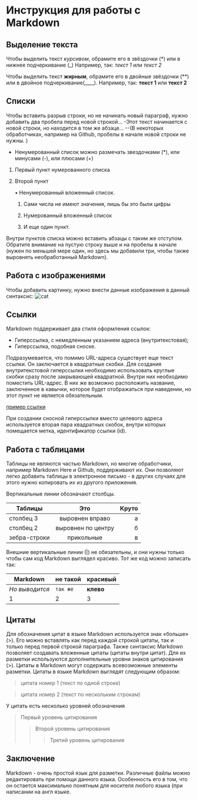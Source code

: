 # Инструкция для работы с Markdown
## Выделение текста
Чтобы выделить текст *курсивом*, обрамите его в звёздочки (*) или в нижнее подчеркивание (_)
Например, так: *текст 1* или _текст 2_

Чтобы выделить  текст **жирным**, обрамите его в двойные звёздочки (**) или в двойное подчеркивание(____). Например, так: **текст 1** или __текст 2__

## Списки
Чтобы вставить разрыв строки, но не начинать новый параграф, нужно добавить два пробела перед новой строкой… 
  -Этот текст начинается с новой строки, но находится в том же абзаце… --(В некоторых обработчиках, например на Github, пробелы в начале новой
строки не нужны. )

* Ненумерованный список можно размечать звездочками (*), или минусами (-), или плюсами (+)

1. Первый пункт нумерованного списка

2. Второй пункт

    • Ненумерованный вложенный список.

    1. Сами числа не имеют значения, лишь бы это были цифры

    2. Нумерованный вложенный список

    3. И еще один пункт.
    
Внутри пунктов списка можно вставить абзацы с таким же отступом. Обратите внимание на пустую строку выше и на пробелы в начале (нужен по меньшей мере один, но здесь мы добавили три, чтобы также выровнять необработанный
Markdown).

## Работа с изображениями
Чтобы добавить картинку, нужно внести данные изображения в данный синтаксис:
![cat](5f60b1f59a4dde001c679ce6.jpg)
## Ссылки
Markdown поддерживает два стиля оформления ссылок:

  * Гиперссылка, с немедленным указанием адреса (внутритекстовая);
  * Гиперссылка, подобная сноске.

Подразумевается, что помимо URL-адреса существует еще текст ссылки. Он заключается в квадратные скобки. Для создания внутритекстовой гиперссылки необходимо использовать круглые скобки сразу после закрывающей квадратной. Внутри них необходимо поместить URL-адрес. В них же возможно расположить название, заключенное в кавычки, которое будет отображаться при наведении, но этот пункт не является обязательным.

[пример ссылки](http://example.com/ "Необязательная подсказка")

При создании сносной гиперссылки вместо целевого адреса используется вторая пара квадратных скобок, внутри которых помещается метка, идентификатор ссылки (id).

[id]:http://example.com/ "Необязательная подсказка"

## Работа с таблицами
Таблицы не являются частью Markdown, но многие обработчики, например Markdown Here и Github, поддерживают их. Они позволяют легко добавить таблицы в электронное письмо - в других случаях для этого нужно копировать их из другого приложения.

Вертикальные линии обозначают столбцы.

| Таблицы       | Это                | Круто |
| ------------- |:------------------:| -----:|
| столбец 3     | выровнен вправо    |  а|
| столбец 2     | выровнен по центру |   б |
| зебра-строки  | прикольные         |   в

Внешние вертикальные линии (|) не обязательны, и они нужны только чтобы сам код Markdown выглядел красиво. Тот же код можно записать так:

Markdown | не такой | красивый
--- | --- | ---
*Но выводится* | `так же` | **клево**
1 | 2 | 3

## Цитаты
Для обозначения цитат в языке Markdown используется знак «больше» (>). Его можно вставлять как перед каждой строкой цитаты, так и только перед первой строкой параграфа. Также синтаксис Markdown позволяет создавать вложенные цитаты (цитаты внутри цитат). Для их разметки используются дополнительные уровни знаков цитирования (>). Цитаты в Markdown могут содержать всевозможные элементы разметки. Цитаты в языке Markdown выглядят следующим образом:

>цитата номер 1 (текст по одной строке)

>цитата
номер
2
(текст по нескольким строкам)

У цитать есть несколько уровней обозначения

> Первый уровень цитирования
>> Второй уровень цитирования
>>> Третий уровень цитирования
## Заключение

Markdown - очень простой язык для разметки. Различные файлы можно редактировать при помощи данного языка. Особенность его в том, что он остается максимально понятным для носителя любого языка (при написании на англ языке.